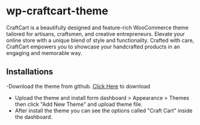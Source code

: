# wp-craftcart-theme
CraftCart is a beautifully designed and feature-rich WooCommerce theme tailored for artisans, craftsmen, and creative entrepreneurs. Elevate your online store with a unique blend of style and functionality. Crafted with care, CraftCart empowers you to showcase your handcrafted products in an engaging and memorable way.

## Installations
   -Download the theme from github. [Click Here](https://github.com/vxlrubel/wp-craftcart-theme/archive/refs/heads/main.zip) to download
   - Upload the theme and install form dashboard &gt; Appearance &gt; Themes then click "Add New Theme" and    upload theme file.
   - After install the theme you can see the options called "Craft Cart" inside the dashboard.

